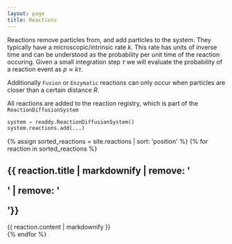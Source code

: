 ```yaml
---
layout: page
title: Reactions
---
```


Reactions remove particles from, and add particles to the system. They typically have a microscopic/intrinsic rate $k$.
This rate has units of inverse time and can be understood as the probability per unit time of the reaction occuring. Given a small integration 
step $\tau$ we will evaluate the probability of a reaction event as $p\approx k \tau$.

Additionally `Fusion` or `Enzymatic` reactions can only occur when particles are closer than a certain distance $R$.

All reactions are added to the reaction registry, which is part of the `ReactionDiffusionSystem`
```python
system = readdy.ReactionDiffusionSystem()
system.reactions.add(...)
```

{% assign sorted_reactions = site.reactions | sort: 'position' %}
{% for reaction in sorted_reactions %}
<section id="{{ reaction.sectionName }}">
<h1>{{ reaction.title | markdownify | remove: '<p>' | remove: '</p>'}}</h1>
{{ reaction.content | markdownify }}
</section>
{% endfor %}


